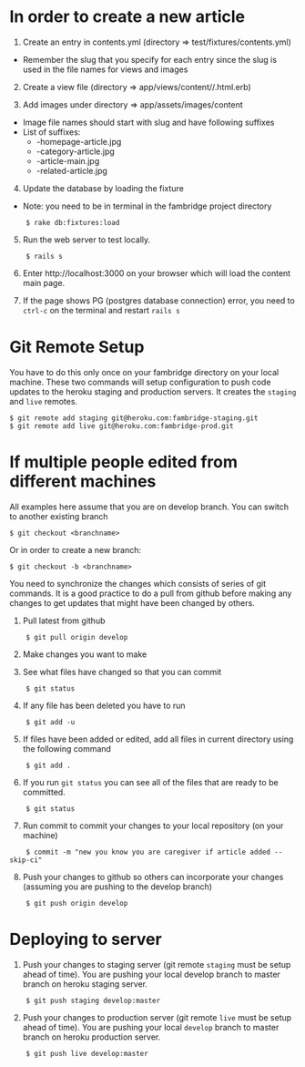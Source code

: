 In order to create a new article
================================

1. Create an entry in contents.yml (directory => test/fixtures/contents.yml)
  - Remember the slug that you specify for each entry since the slug is used in the file names for views and images

2. Create a view file (directory => app/views/content/<category>/<slug>.html.erb)

3. Add images under directory => app/assets/images/content
  - Image file names should start with slug and have following suffixes
  - List of suffixes:
    - -homepage-article.jpg
    - -category-article.jpg
    - -article-main.jpg
    - -related-article.jpg

4. Update the database by loading the fixture
  - Note: you need to be in terminal in the fambridge project directory

```
    $ rake db:fixtures:load
```

5. Run the web server to test locally.

```
    $ rails s
```    

6. Enter http://localhost:3000 on your browser which will load the content main page.  

7. If the page shows PG (postgres database connection) error, you need to `ctrl-c` on the terminal and restart `rails s`

Git Remote Setup
================

You have to do this only once on your fambridge directory on your local machine.  These two commands will setup configuration to push code updates to the heroku staging and production servers.  It creates the `staging` and `live` remotes.

    $ git remote add staging git@heroku.com:fambridge-staging.git
    $ git remote add live git@heroku.com:fambridge-prod.git


If multiple people edited from different machines
=================================================

All examples here assume that you are on develop branch.  You can switch to another existing branch

    $ git checkout <branchname>

Or in order to create a new branch:
  
    $ git checkout -b <branchname>


You need to synchronize the changes which consists of series of git commands.  It is a good practice to do a pull from github before making any changes to get updates that might have been changed by others.

1. Pull latest from github

```
    $ git pull origin develop
```

2. Make changes you want to make

3. See what files have changed so that you can commit

```
    $ git status
```

4. If any file has been deleted you have to run

```
    $ git add -u
```

5. If files have been added or edited, add all files in current directory using the following command

```
    $ git add .
```

6. If you run `git status` you can see all of the files that are ready to be committed.  
  
```
    $ git status
```

7. Run commit to commit your changes to your local repository (on your machine)

```
    $ commit -m "new you know you are caregiver if article added --skip-ci"
```

8. Push your changes to github so others can incorporate your changes (assuming you are pushing to the develop branch)

```
    $ git push origin develop
```


Deploying to server
===================

1. Push your changes to staging server (git remote `staging` must be setup ahead of time).  You are pushing your local develop branch to master branch on heroku staging server.

```
    $ git push staging develop:master
```

2. Push your changes to production server (git remote `live` must be setup ahead of time). You are pushing your local `develop` branch to master branch on heroku production server.

```
    $ git push live develop:master
```

